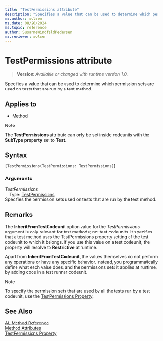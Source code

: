 ```yaml
---
title: "TestPermissions attribute"
description: "Specifies a value that can be used to determine which permission sets are used on tests that are run by a test method."
ms.author: solsen
ms.date: 08/26/2024
ms.topic: reference
author: SusanneWindfeldPedersen
ms.reviewer: solsen
---
```

[//]: # (START>DO_NOT_EDIT)
[//]: # (IMPORTANT:Do not edit any of the content between here and the END>DO_NOT_EDIT.)
[//]: # (Any modifications should be made in the .xml files in the ModernDev repo.)

# TestPermissions attribute
> **Version**: _Available or changed with runtime version 1.0._

Specifies a value that can be used to determine which permission sets are used on tests that are run by a test method.


## Applies to

- Method

> [!NOTE]
> The **TestPermissions** attribute can only be set inside codeunits with the **SubType property** set to **Test**.

## Syntax

```AL
[TestPermissions(TestPermissions: TestPermissions)]
```

### Arguments
*TestPermissions*  
&emsp;Type: [TestPermissions](../methods-auto/testpermissions/testpermissions-option.md)  
Specifies the permission sets used on tests that are run by the test method.  

[//]: # (IMPORTANT: END>DO_NOT_EDIT)

## Remarks

The **InheritFromTestCodeunit** option value for the *TestPermissions* argument is only relevant for test methods; not test codeunits. It specifies that a test method uses the TestPermissions property setting of the test codeunit to which it belongs. If you use this value on a test codeunit, the property will resolve to **Restrictive** at runtime.

Apart from **InheritFromTestCodeunit**, the values themselves do not perform any operations or have any specific behavior. Instead, you programmatically define what each value does, and the permissions sets it applies at runtime, by adding code in a test runner codeunit.

> [!NOTE]  
> To specify the permission sets that are used by all the tests run by a test codeunit, use the [TestPermissions Property](../properties/devenv-testpermissions-property.md).

## See Also  
[AL Method Reference](../methods-auto/library.md)  
[Method Attributes](devenv-method-attributes.md)   
[TestPermissions Property](../properties/devenv-testpermissions-property.md)